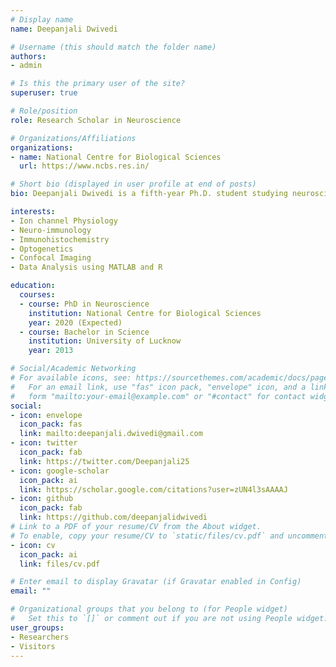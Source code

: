 ```yaml
---
# Display name
name: Deepanjali Dwivedi

# Username (this should match the folder name)
authors:
- admin

# Is this the primary user of the site?
superuser: true

# Role/position
role: Research Scholar in Neuroscience

# Organizations/Affiliations
organizations:
- name: National Centre for Biological Sciences
  url: https://www.ncbs.res.in/

# Short bio (displayed in user profile at end of posts)
bio: Deepanjali Dwivedi is a fifth-year Ph.D. student studying neuroscience at National Centre for Biological Sciences (NCBS), India. Her research expertise includes whole-cell patch-clamp electrophysiology and data analysis using MATLAB. She is interested in ion channel physiology, neurological disorders, Microglia, Astrocyte biology, and Interneuron functioning. She has extensive experience in whole-cell patch-clamp electrophysiology and data analysis using MATLAB.

interests:
- Ion channel Physiology
- Neuro-immunology
- Immunohistochemistry
- Optogenetics
- Confocal Imaging
- Data Analysis using MATLAB and R

education:
  courses:
  - course: PhD in Neuroscience
    institution: National Centre for Biological Sciences
    year: 2020 (Expected)
  - course: Bachelor in Science
    institution: University of Lucknow
    year: 2013

# Social/Academic Networking
# For available icons, see: https://sourcethemes.com/academic/docs/page-builder/#icons
#   For an email link, use "fas" icon pack, "envelope" icon, and a link in the
#   form "mailto:your-email@example.com" or "#contact" for contact widget.
social:
- icon: envelope
  icon_pack: fas
  link: mailto:deepanjali.dwivedi@gmail.com
- icon: twitter
  icon_pack: fab
  link: https://twitter.com/Deepanjali25
- icon: google-scholar
  icon_pack: ai
  link: https://scholar.google.com/citations?user=zUN4l3sAAAAJ
- icon: github
  icon_pack: fab
  link: https://github.com/deepanjalidwivedi
# Link to a PDF of your resume/CV from the About widget.
# To enable, copy your resume/CV to `static/files/cv.pdf` and uncomment the lines below.
- icon: cv
  icon_pack: ai
  link: files/cv.pdf

# Enter email to display Gravatar (if Gravatar enabled in Config)
email: ""

# Organizational groups that you belong to (for People widget)
#   Set this to `[]` or comment out if you are not using People widget.
user_groups:
- Researchers
- Visitors
---
```

